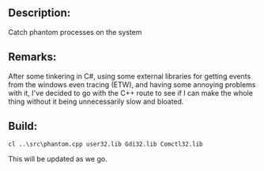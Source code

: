 ## Description:
Catch phantom processes on the system

## Remarks:
After some tinkering in C#, using some external libraries for getting events from the windows even tracing (ETW), and having some annoying problems with it, I've decided to go with the C++ route
to see if I can make the whole thing without it being unnecessarily slow and bloated.

## Build:
```
cl ..\src\phantom.cpp user32.lib Gdi32.lib Comctl32.lib
```
This will be updated as we go.